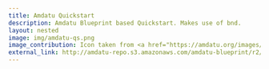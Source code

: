 ```yaml
---
title: Amdatu Quickstart
description: Amdatu Blueprint based Quickstart. Makes use of bnd.
layout: nested
image: img/amdatu-qs.png
image_contribution: Icon taken from <a href="https://amdatu.org/images/AmdatuCharacter.png">Amdatu</a>
external_link: http://amdatu-repo.s3.amazonaws.com/amdatu-blueprint/r2/docs/index.html#_getting_started
---
```


